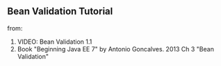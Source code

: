 Bean Validation Tutorial
------------------------
from:
1. VIDEO: Bean Validation 1.1
2. Book "Beginning Java EE 7" by Antonio Goncalves. 2013
Ch 3 "Bean Validation"


